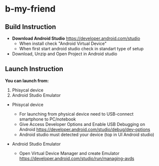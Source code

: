 # b-my-friend

## Build Instruction
- **Download Android Studio** https://developer.android.com/studio
  - When install check "Android Virtual Device"
  - When first start android studio check in standart type of setup
- Download, Unzip and Open Project in Android studio

## Launch Instruction
**You can launch from:** 
1. Phisycal device
2. Android Studio Emulator

- Phisycal device
  - For launching from physical device need to USB-connect smartphone to PC/notebook
  - Give Access Developer Options and Enable USB Debugging on Android https://developer.android.com/studio/debug/dev-options
  - Android studio must detected your device (top in UI Android studio)
  
- Android Studio Emulator
  - Open Virtual Device Manager and create Emulator https://developer.android.com/studio/run/managing-avds


